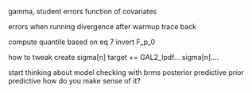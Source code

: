 gamma, student errors
function of covariates

errors when running
divergence after warmup
trace back

compute quantile based on eq 7
invert F_p_0

how to tweak
create sigma[n]
target += GAL2_lpdf... sigma[n]....

start thinking about model checking with brms
posterior predictive
prior predictive
how do you make sense of it?
